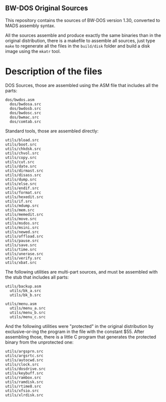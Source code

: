 BW-DOS Original Sources
-----------------------

This repository contains the sources of BW-DOS version 1.30, converted to MADS
assembly syntax.

All the sources assemble and produce exactly the same binaries than in the
original distribution, there is a makefile to assemble all sources, just type
`make` to regenerate all the files in the `build/disk` folder and build a
disk image using the `mkatr` tool.


Description of the files
========================

DOS Sources, those are assembled using the ASM file that includes all the parts:

    dos/bwdos.asm
      dos/bwdosa.src
      dos/bwdosb.src
      dos/bwdosc.src
      dos/bwmac.src
      dos/comtab.src

Standard tools, those are assembled directly:

	utils/bload.src
	utils/boot.src
	utils/chkdsk.src
	utils/chvol.src
	utils/copy.src
	utils/cut.src
	utils/date.src
	utils/dirmast.src
	utils/disass.src
	utils/dump.src
	utils/else.src
	utils/endif.src
	utils/format.src
	utils/hexedit.src
	utils/if.src
	utils/mdump.src
	utils/mem.src
	utils/memedit.src
	utils/move.src
	utils/msdos.src
	utils/msini.src
	utils/newed.src
	utils/offload.src
	utils/pause.src
	utils/save.src
	utils/time.src
	utils/unerase.src
	utils/verify.src
	utils/xbat.src

The following utilities are multi-part sources, and must be assembled with the
stub that includes all parts:

    utils/backup.asm
      utils/bk_a.src
      utils/bk_b.src

    utils/menu.asm
      utils/menu_a.src
      utils/menu_b.src
      utils/menu_c.src

And the following utilities were "protected" in the original distribution by
exclusive-or-ing the program in the file with the constant $55. After
assembling those, there is a little C program that generates the protected
binary from the unprotected one:

    utils/argsprn.src
    utils/argsrtc.src
    utils/autocwd.src
    utils/clock.src
    utils/dosdrive.src
    utils/keybuff.src
    utils/rambox.src
    utils/ramdisk.src
    utils/rtime8.src
    utils/xfsio.src
    utils/xlrdisk.src


